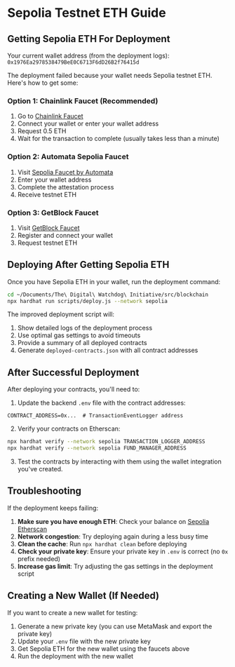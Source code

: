 # Sepolia Testnet ETH Guide

## Getting Sepolia ETH For Deployment

Your current wallet address (from the deployment logs): `0x1976Ea2978538479BeE0C6713F6dD26B2f76415d`

The deployment failed because your wallet needs Sepolia testnet ETH. Here's how to get some:

### Option 1: Chainlink Faucet (Recommended)
1. Go to [Chainlink Faucet](https://faucets.chain.link/sepolia)
2. Connect your wallet or enter your wallet address
3. Request 0.5 ETH
4. Wait for the transaction to complete (usually takes less than a minute)

### Option 2: Automata Sepolia Faucet
1. Visit [Sepolia Faucet by Automata](https://www.sepoliafaucet.io/)
2. Enter your wallet address
3. Complete the attestation process
4. Receive testnet ETH

### Option 3: GetBlock Faucet
1. Visit [GetBlock Faucet](https://getblock.io/faucet/eth-sepolia/)
2. Register and connect your wallet
3. Request testnet ETH

## Deploying After Getting Sepolia ETH

Once you have Sepolia ETH in your wallet, run the deployment command:

```bash
cd ~/Documents/The\ Digital\ Watchdog\ Initiative/src/blockchain
npx hardhat run scripts/deploy.js --network sepolia
```

The improved deployment script will:
1. Show detailed logs of the deployment process
2. Use optimal gas settings to avoid timeouts
3. Provide a summary of all deployed contracts
4. Generate `deployed-contracts.json` with all contract addresses

## After Successful Deployment

After deploying your contracts, you'll need to:

1. Update the backend `.env` file with the contract addresses:
```
CONTRACT_ADDRESS=0x...  # TransactionEventLogger address
```

2. Verify your contracts on Etherscan:
```bash
npx hardhat verify --network sepolia TRANSACTION_LOGGER_ADDRESS
npx hardhat verify --network sepolia FUND_MANAGER_ADDRESS
```

3. Test the contracts by interacting with them using the wallet integration you've created.

## Troubleshooting

If the deployment keeps failing:

1. **Make sure you have enough ETH**: Check your balance on [Sepolia Etherscan](https://sepolia.etherscan.io/)
2. **Network congestion**: Try deploying again during a less busy time
3. **Clean the cache**: Run `npx hardhat clean` before deploying
4. **Check your private key**: Ensure your private key in `.env` is correct (no `0x` prefix needed)
5. **Increase gas limit**: Try adjusting the gas settings in the deployment script

## Creating a New Wallet (If Needed)

If you want to create a new wallet for testing:

1. Generate a new private key (you can use MetaMask and export the private key)
2. Update your `.env` file with the new private key
3. Get Sepolia ETH for the new wallet using the faucets above
4. Run the deployment with the new wallet 